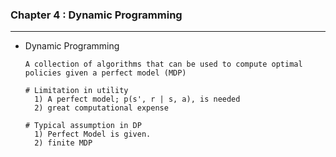 ### Chapter 4 : Dynamic Programming

---

- Dynamic Programming


      A collection of algorithms that can be used to compute optimal policies given a perfect model (MDP)

      # Limitation in utility
        1) A perfect model; p(s', r | s, a), is needed
        2) great computational expense

      # Typical assumption in DP
        1) Perfect Model is given.
        2) finite MDP



